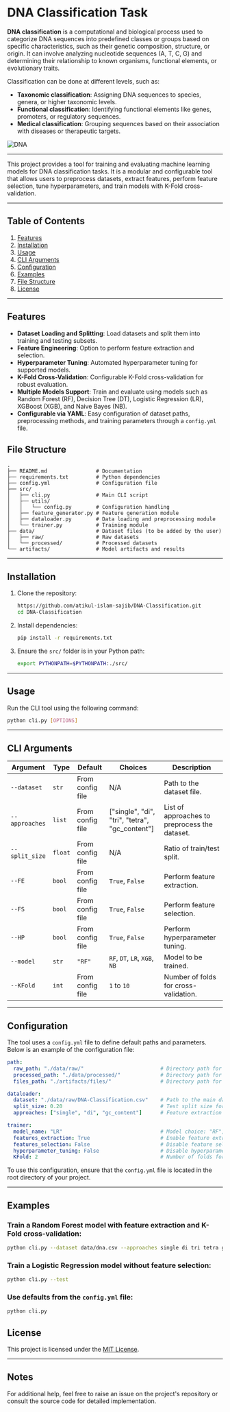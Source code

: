 # DNA Classification Task 

**DNA classification** is a computational and biological process used to categorize DNA sequences into predefined classes or groups based on specific characteristics, such as their genetic composition, structure, or origin. It can involve analyzing nucleotide sequences (A, T, C, G) and determining their relationship to known organisms, functional elements, or evolutionary traits.

Classification can be done at different levels, such as:
- **Taxonomic classification**: Assigning DNA sequences to species, genera, or higher taxonomic levels.
- **Functional classification**: Identifying functional elements like genes, promoters, or regulatory sequences.
- **Medical classification**: Grouping sequences based on their association with diseases or therapeutic targets.

![DNA](https://assets.zilliz.com/1_a7469e9eac.png)

---

This project provides a tool for training and evaluating machine learning models for DNA classification tasks. It is a modular and configurable tool that allows users to preprocess datasets, extract features, perform feature selection, tune hyperparameters, and train models with K-Fold cross-validation.

---

## Table of Contents

1. [Features](#features)
2. [Installation](#installation)
3. [Usage](#usage)
4. [CLI Arguments](#cli-arguments)
5. [Configuration](#configuration)
6. [Examples](#examples)
7. [File Structure](#file-structure)
8. [License](#license)

---

## Features

- **Dataset Loading and Splitting**: Load datasets and split them into training and testing subsets.
- **Feature Engineering**: Option to perform feature extraction and selection.
- **Hyperparameter Tuning**: Automated hyperparameter tuning for supported models.
- **K-Fold Cross-Validation**: Configurable K-Fold cross-validation for robust evaluation.
- **Multiple Models Support**: Train and evaluate using models such as Random Forest (RF), Decision Tree (DT), Logistic Regression (LR), XGBoost (XGB), and Naive Bayes (NB).
- **Configurable via YAML**: Easy configuration of dataset paths, preprocessing methods, and training parameters through a `config.yml` file.

## File Structure

```
.
├── README.md                # Documentation
├── requirements.txt         # Python dependencies
├── config.yml               # Configuration file
├── src/
│   ├── cli.py               # Main CLI script
│   ├── utils/
│   │   └── config.py        # Configuration handling
│   ├── feature_generator.py # Feature generation module
│   ├── dataloader.py        # Data loading and preprocessing module
│   └── trainer.py           # Training module
├── data/                    # Dataset files (to be added by the user)
│   ├── raw/                 # Raw datasets
│   └── processed/           # Processed datasets
└── artifacts/               # Model artifacts and results
```
---

## Installation

1. Clone the repository:

   ```bash
   https://github.com/atikul-islam-sajib/DNA-Classification.git
   cd DNA-Classification
   ```

2. Install dependencies:

   ```bash
   pip install -r requirements.txt
   ```

3. Ensure the `src/` folder is in your Python path:

   ```bash
   export PYTHONPATH=$PYTHONPATH:./src/
   ```

---

## Usage

Run the CLI tool using the following command:

```bash
python cli.py [OPTIONS]
```

---

## CLI Arguments

| Argument         | Type    | Default                      | Choices                  | Description                                                                 |
|-------------------|---------|------------------------------|--------------------------|-----------------------------------------------------------------------------|
| `--dataset`       | `str`   | From config file            | N/A                      | Path to the dataset file.                                                  |
| `--approaches`    | `list`  | From config file            | ["single", "di", "tri", "tetra", "gc_content"]                     | List of approaches to preprocess the dataset.                              |
| `--split_size`    | `float` | From config file            | N/A                      | Ratio of train/test split.                                                 |
| `--FE`            | `bool`  | From config file            | `True`, `False`          | Perform feature extraction.                                                |
| `--FS`            | `bool`  | From config file            | `True`, `False`          | Perform feature selection.                                                 |
| `--HP`            | `bool`  | From config file            | `True`, `False`          | Perform hyperparameter tuning.                                             |
| `--model`         | `str`   | `"RF"`                     | `RF`, `DT`, `LR`, `XGB`, `NB` | Model to be trained.                                                       |
| `--KFold`         | `int`   | From config file            | `1` to `10`              | Number of folds for cross-validation.                                      |

---

## Configuration

The tool uses a `config.yml` file to define default paths and parameters. Below is an example of the configuration file:

```yaml
path:
  raw_path: "./data/raw/"                         # Directory path for raw data files
  processed_path: "./data/processed/"             # Directory path for processed data files
  files_path: "./artifacts/files/"                # Directory path for saved artifacts and files

dataloader:
  dataset: "./data/raw/DNA-Classification.csv"    # Path to the main dataset file
  split_size: 0.20                                # Test split size for train-test split
  approaches: ["single", "di", "gc_content"]      # Feature extraction approaches: single, di, gc_content

trainer:
  model_name: "LR"                                # Model choice: "RF", "DT", "NB", "LR", or "XGB"
  features_extraction: True                       # Enable feature extraction in training
  features_selection: False                       # Disable feature selection by default
  hyperparameter_tuning: False                    # Disable hyperparameter tuning when using KFold
  KFold: 2                                        # Number of folds for KFold cross-validation
```

To use this configuration, ensure that the `config.yml` file is located in the root directory of your project.

---

## Examples

### Train a Random Forest model with feature extraction and K-Fold cross-validation:

```bash
python cli.py --dataset data/dna.csv --approaches single di tri tetra gc_content --split_size 0.8 --FE True --FS False --HP True --model RF --KFold 5 --train
```

### Train a Logistic Regression model without feature selection:

```bash
python cli.py --test
```

### Use defaults from the `config.yml` file:

```bash
python cli.py
```

## License

This project is licensed under the [MIT License](LICENSE).

---

## Notes

For additional help, feel free to raise an issue on the project's repository or consult the source code for detailed implementation.
